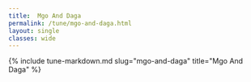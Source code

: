 ```yaml
---
title:  Mgo And Daga
permalink: /tune/mgo-and-daga.html
layout: single
classes: wide
---
```

{% include tune-markdown.md slug="mgo-and-daga" title="Mgo And Daga" %}
